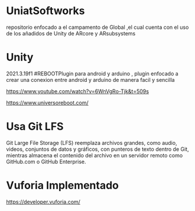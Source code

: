 # UniatSoftworks
repositorio enfocado a el campamento de Global ,el cual cuenta con el uso de los añadidos de Unity de ARcore  y ARsubsystems

# Unity 
2021.3.19f1
#REBOOTPlugin
para android y arduino , plugin enfocado a crear una conexion entre android y arduino de manera facil y sencilla 

https://www.youtube.com/watch?v=6WnVgRo-Tjk&t=509s

https://www.universoreboot.com/

# Usa Git LFS 

Git Large File Storage (LFS) reemplaza archivos grandes, como audio, videos, conjuntos de datos y gráficos, con punteros de texto dentro de Git, mientras almacena el contenido del archivo en un servidor remoto como GitHub.com o GitHub Enterprise.

# Vuforia Implementado 

https://developer.vuforia.com/


